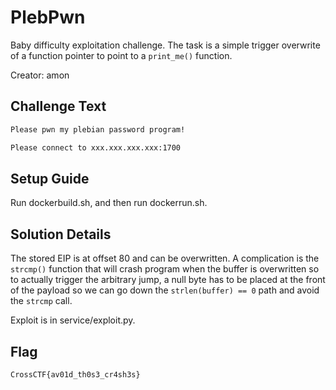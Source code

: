 # PlebPwn

Baby difficulty exploitation challenge. The task is a simple trigger overwrite
of a function pointer to point to a `print_me()` function.

Creator: amon

## Challenge Text

```html
Please pwn my plebian password program!

Please connect to xxx.xxx.xxx.xxx:1700
```

## Setup Guide

Run dockerbuild.sh, and then run dockerrun.sh.

## Solution Details

The stored EIP is at offset 80 and can be overwritten. A complication is the
`strcmp()` function that will crash program when the buffer is overwritten so to
actually trigger the arbitrary jump, a null byte has to be placed at the front
of the payload so we can go down the `strlen(buffer) == 0` path and avoid the
`strcmp` call.

Exploit is in service/exploit.py.

## Flag

`CrossCTF{av01d_th0s3_cr4sh3s}`
